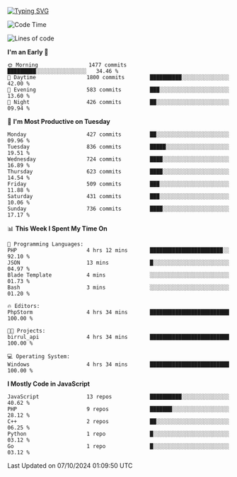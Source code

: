 [![Typing SVG](https://readme-typing-svg.demolab.com?font=Fira+Code&pause=1000&color=F7F7F7&random=false&width=435&lines=Hi+%F0%9F%91%8B%2C+I'm+Rafiu+Sidqi;Junior+Backend+Developer)](https://git.io/typing-svg)
<!--START_SECTION:waka-->
![Code Time](http://img.shields.io/badge/Code%20Time-460%20hrs%2022%20mins-blue)

![Lines of code](https://img.shields.io/badge/From%20Hello%20World%20I%27ve%20Written-1.9%20million%20lines%20of%20code-blue)

**I'm an Early 🐤** 

```text
🌞 Morning                1477 commits        █████████░░░░░░░░░░░░░░░░   34.46 % 
🌆 Daytime                1800 commits        ██████████░░░░░░░░░░░░░░░   42.00 % 
🌃 Evening                583 commits         ███░░░░░░░░░░░░░░░░░░░░░░   13.60 % 
🌙 Night                  426 commits         ██░░░░░░░░░░░░░░░░░░░░░░░   09.94 % 
```
📅 **I'm Most Productive on Tuesday** 

```text
Monday                   427 commits         ██░░░░░░░░░░░░░░░░░░░░░░░   09.96 % 
Tuesday                  836 commits         █████░░░░░░░░░░░░░░░░░░░░   19.51 % 
Wednesday                724 commits         ████░░░░░░░░░░░░░░░░░░░░░   16.89 % 
Thursday                 623 commits         ████░░░░░░░░░░░░░░░░░░░░░   14.54 % 
Friday                   509 commits         ███░░░░░░░░░░░░░░░░░░░░░░   11.88 % 
Saturday                 431 commits         ███░░░░░░░░░░░░░░░░░░░░░░   10.06 % 
Sunday                   736 commits         ████░░░░░░░░░░░░░░░░░░░░░   17.17 % 
```


📊 **This Week I Spent My Time On** 

```text
💬 Programming Languages: 
PHP                      4 hrs 12 mins       ███████████████████████░░   92.10 % 
JSON                     13 mins             █░░░░░░░░░░░░░░░░░░░░░░░░   04.97 % 
Blade Template           4 mins              ░░░░░░░░░░░░░░░░░░░░░░░░░   01.73 % 
Bash                     3 mins              ░░░░░░░░░░░░░░░░░░░░░░░░░   01.20 % 

🔥 Editors: 
PhpStorm                 4 hrs 34 mins       █████████████████████████   100.00 % 

🐱‍💻 Projects: 
birrul_api               4 hrs 34 mins       █████████████████████████   100.00 % 

💻 Operating System: 
Windows                  4 hrs 34 mins       █████████████████████████   100.00 % 
```

**I Mostly Code in JavaScript** 

```text
JavaScript               13 repos            ██████████░░░░░░░░░░░░░░░   40.62 % 
PHP                      9 repos             ███████░░░░░░░░░░░░░░░░░░   28.12 % 
C++                      2 repos             ██░░░░░░░░░░░░░░░░░░░░░░░   06.25 % 
Python                   1 repo              █░░░░░░░░░░░░░░░░░░░░░░░░   03.12 % 
Go                       1 repo              █░░░░░░░░░░░░░░░░░░░░░░░░   03.12 % 
```




 Last Updated on 07/10/2024 01:09:50 UTC
<!--END_SECTION:waka-->
